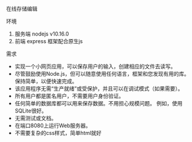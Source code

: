 在线存储编辑

环境

1. 服务端 nodejs v10.16.0
2. 前端 express 框架配合原生js

需求

- 实现一个小网页应用，可以保存用户的输入，创建相应的文件去读写。
- 尽管鼓励使用Node.js，但可以随意使用任何语言，框架和您发现有用的库。 保持简单，以便快速完成。
- 该应用程序无需“生产就绪”或受保护，并且可以在调试模式（如果需要）。
- 所有用户都是匿名用户，不需要用户身份验证。
- 任何简单的数据库都可以用来保存数据。不用担心规模问题。 例如，使用SQLite很好。
- 无需测试或文档。
- 在端口8080上运行Web服务器。
- 不需要复杂的css样式，简单html就好
